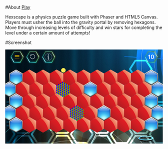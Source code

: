 #About
[Play](http://jolim24601.github.io/hexscape/)

Hexscape is a physics puzzle game built with Phaser and HTML5 Canvas.
Players must usher the ball into the gravity portal by removing hexagons.
Move through increasing levels of difficulty and win stars for completing
the level under a certain amount of attempts!

#Screenshot

[![Screenshot](/assets/screenshot2.png)](http://jolim24601.github.io/hexscape/)
